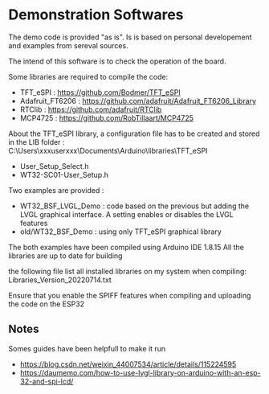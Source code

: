 # Demonstration Softwares

The demo code is provided "as is". Is is based on personal developement and examples from sereval sources.

The intend of this software is to check the operation of the board. 

Some libraries are required to compile the code: 
- TFT_eSPI : https://github.com/Bodmer/TFT_eSPI
- Adafruit_FT6206 : https://github.com/adafruit/Adafruit_FT6206_Library
- RTClib : https://github.com/adafruit/RTClib
- MCP4725 : https://github.com/RobTillaart/MCP4725

About the TFT_eSPI library, a configuration file has to be created and stored in the LIB folder : 
C:\Users\xxxuserxxx\Documents\Arduino\libraries\TFT_eSPI
- User_Setup_Select.h
- WT32-SC01-User_Setup.h

Two examples are provided : 
- WT32_BSF_LVGL_Demo : code based on the previous but adding the LVGL graphical interface. A setting enables or disables the LVGL features
- old/WT32_BSF_Demo : using only TFT_eSPI graphical library

The both examples have been compiled using Arduino IDE 1.8.15
All the libraries are up to date for building

the following file list all installed libraries on my system when compiling:
Libraries_Version_20220714.txt


Ensure that you enable the SPIFF features when compiling and uploading the code on the ESP32



## Notes
Somes guides have been helpfull to make it run
- https://blog.csdn.net/weixin_44007534/article/details/115224595
- https://daumemo.com/how-to-use-lvgl-library-on-arduino-with-an-esp-32-and-spi-lcd/

